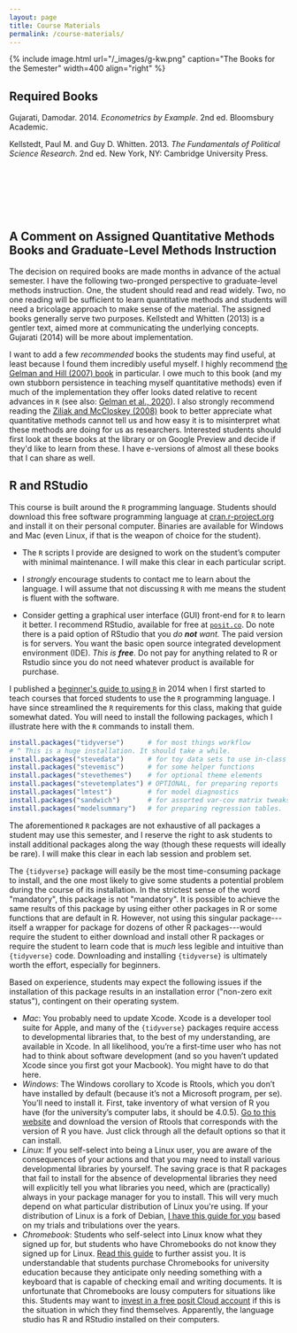 ```yaml
---
layout: page
title: Course Materials
permalink: /course-materials/
---
```


{% include image.html url="/_images/g-kw.png" caption="The Books for the Semester" width=400 align="right" %}

## Required Books

Gujarati, Damodar. 2014. *Econometrics by Example*. 2nd ed. Bloomsbury Academic.

Kellstedt, Paul M. and Guy D. Whitten. 2013. *The Fundamentals of Political Science Research*. 2nd ed. New York, NY: Cambridge University Press.

<!-- Best, Henning and Christof Wolf (eds.). 2014. [The SAGE Handbook of Regression Analysis and Causal Inference](https://www.amazon.com/Handbook-Regression-Analysis-Causal-Inference/dp/1446252442). London, UK: SAGE Publications, Ltd. -->

<br />
<br />
<br />
<br />
<br />

## A Comment on Assigned Quantitative Methods Books and Graduate-Level Methods Instruction

The decision on required books are made months in advance of the actual semester. I have the following two-pronged perspective to graduate-level methods instruction. One, the student should read and read widely. Two, no one reading will be sufficient to learn quantitative methods and students will need a bricolage approach to make sense of the material. The assigned books generally serve two purposes. Kellstedt and Whitten (2013) is a gentler text, aimed more at communicating the underlying concepts. Gujarati (2014) will be more about implementation.

I want to add a few *recommended* books the students may find useful, at least because I found them incredibly useful myself. I highly recommend [the Gelman and Hill (2007) book](https://www.amazon.com/Analysis-Regression-Multilevel-Hierarchical-Analytical/dp/B00QAV71GO) in particular. I owe much to this book (and my own stubborn persistence in teaching myself quantitative methods) even if much of the implementation they offer looks dated relative to recent advances in `R` (see also: [Gelman et al., 2020](https://www.cambridge.org/core/books/regression-and-other-stories/DD20DD6C9057118581076E54E40C372C)). I also strongly recommend reading the [Ziliak and McCloskey (2008)](https://www.amazon.com/Cult-Statistical-Significance-Economics-Cognition/dp/0472050079) book to better appreciate what quantitative methods cannot tell us and how easy it is to misinterpret what these methods are doing for us as researchers. Interested students should first look at these books at the library or on Google Preview and decide if they'd like to learn from these. I have e-versions of almost all these books that I can share as well.


## R and RStudio

This course is built around the `R` programming language. Students should download this free software programming language at [cran.r-project.org](http://cran.r-project.org) and install it on their personal computer. Binaries are available for Windows and Mac (even Linux, if that is the weapon of choice for the student).

- The `R` scripts I provide are designed to work on the student’s computer with minimal maintenance. I will make this clear in each particular script.

- I *strongly* encourage students to contact me to learn about the language. I will assume that not discussing `R` with me means the student is fluent with the software.

- Consider getting a graphical user interface (GUI) front-end for `R` to learn it better. I recommend RStudio, available for free at [`posit.co`](https://posit.co/download/rstudio-desktop/). Do note there is a paid option of RStudio that you *do **not** want.* The paid version is for servers. You want the basic open source integrated development environment (IDE). *This is **free***. Do not pay for anything related to R or Rstudio since you do not need whatever product is available for purchase.


I published a [beginner's guide to using `R`](http://svmiller.com/blog/2014/08/a-beginners-guide-to-using-r/) in 2014 when I first started to teach courses that forced students to use the `R` programming language. I have since streamlined the `R` requirements for this class, making that guide somewhat dated. You will need to install the following packages, which I illustrate here with the `R` commands to install them. 

```r
install.packages("tidyverse")      # for most things workflow
# ^ This is a huge installation. It should take a while.
install.packages("stevedata")      # for toy data sets to use in-class
install.packages("stevemisc")      # for some helper functions
install.packages("stevethemes")    # for optional theme elements
install.packages("stevetemplates") # OPTIONAL, for preparing reports
install.packages("lmtest")         # for model diagnostics
install.packages("sandwich")       # for assorted var-cov matrix tweaks
install.packages("modelsummary")   # for preparing regression tables.
```

The aforementioned `R` packages are not exhaustive of all packages a student may use this semester, and I reserve the right to ask students to install additional packages along the way (though these requests will ideally be rare). I will make this clear in each lab session and problem set.

The `{tidyverse}` package will easily be the most time-consuming package to install, and the one most likely to give some students a potential problem during the course of its installation. In the strictest sense of the word "mandatory", this package is not "mandatory". It is possible to achieve the same results of this package by using either other packages in R or some functions that are default in R. However, not using this singular package---itself a wrapper for package for dozens of other R packages---would require the student to either download and install other R packages or require the student to learn code that is *much* less legible and intuitive than `{tidyverse}` code. Downloading and installing `{tidyverse}` is ultimately worth the effort, especially for beginners.

Based on experience, students may expect the following issues if the installation of this package results in an installation error ("non-zero exit status"), contingent on their operating system.

- *Mac*: You probably need to update Xcode. Xcode is a developer tool suite for Apple, and many of the `{tidyverse}` packages require access to developmental libraries that, to the best of my understanding, are available in Xcode. In all likelihood, you’re a first-time user who has not had to think about software development (and so you haven’t updated Xcode since you first got your Macbook). You might have to do that here. 
- *Windows*: The Windows corollary to Xcode is Rtools, which you don’t have installed by default (because it’s not a Microsoft program, per se). You’ll need to install it. First, take inventory of what version of R you have (for the university’s computer labs, it should be 4.0.5). [Go to this website](https://cran.r-project.org/bin/windows/Rtools/) and download the version of Rtools that corresponds with the version of R you have. Just click through all the default options so that it can install.
- *Linux*: If you self-select into being a Linux user, you are aware of the consequences of your actions and that you may need to install various developmental libraries by yourself. The saving grace is that R packages that fail to install for the absence of developmental libraries they need will explicitly tell you what libraries you need, which are (practically) always in your package manager for you to install. This will very much depend on what particular distribution of Linux you're using. If your distribution of Linux is a fork of Debian, [I have this guide for you](http://svmiller.com/blog/2019/07/notes-to-self-new-linux-installation-r-ubuntu/) based on my trials and tribulations over the years.
- *Chromebook*: Students who self-select into Linux know what they signed up for, but students who have Chromebooks do not know they signed up for Linux. [Read this guide](https://levente.littvay.hu/chromebook/) to further assist you. It is understandable that students purchase Chromebooks for university education because they anticipate only needing something with a keyboard that is capable of checking email and writing documents. It is unfortunate that Chromebooks are lousy computers for situations like this. Students may want to [invest in a free posit Cloud account](https://posit.cloud/) if this is the situation in which they find themselves. Apparently, the language studio has R and RStudio installed on their computers.

